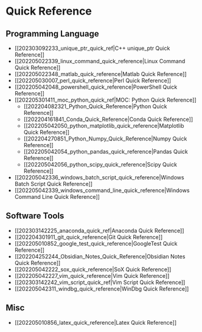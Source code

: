 # Quick Reference

## Programming Language

* [[202303092233_unique_ptr_quick_ref|C++ unique_ptr Quick Reference]]
* [[202205022339_linux_command_quick_reference|Linux Command Quick Reference]]
* [[202205022348_matlab_quick_reference|Matlab Quick Reference]]
* [[202205030007_perl_quick_reference|Perl Quick Reference]]
* [[202205042048_powershell_quick_reference|PowerShell Quick Reference]]
* [[202205301411_moc_python_quick_ref|MOC: Python Quick Reference]]
    * [[202204082321_Python_Quick_Reference|Python Quick Reference]]
    * [[202204161841_Conda_Quick_Reference|Conda Quick Reference]]
    * [[202205042050_python_matplotlib_quick_reference|Matplotlib Quick Reference]]
    * [[202204270851_Python_Numpy_Quick_Reference|Numpy Quick Reference]]
    * [[202205042054_python_pandas_quick_reference|Pandas Quick Reference]]
    * [[202205042056_python_scipy_quick_reference|Scipy Quick Reference]]
* [[202205042336_windows_batch_script_quick_reference|Windows Batch Script Quick Reference]]
* [[202205042339_windows_command_line_quick_reference|Windows Command Line Quick Reference]]

## Software Tools

* [[202303142225_anaconda_quick_ref|Anaconda Quick Reference]]
* [[202204301911_git_quick_reference|Git Quick Reference]]
* [[202205010852_google_test_quick_reference|GoogleTest Quick Reference]]
* [[202204252244_Obsidian_Notes_Quick_Reference|Obsidian Notes Quick Reference]]
* [[202205042222_sox_quick_reference|SoX Quick Reference]]
* [[202205042227_vim_quick_reference|Vim Quick Reference]]
* [[202303142242_vim_script_quick_ref|Vim Script Quick Reference]]
* [[202205042311_windbg_quick_reference|WinDbg Quick Reference]]

## Misc

* [[202205010856_latex_quick_reference|Latex Quick Reference]]

